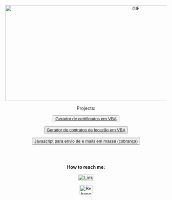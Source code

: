 <html>
<head> 
</head>
<body>
  <p align="center">
    <img src="https://media0.giphy.com/media/qgQUggAC3Pfv687qPC/giphy.gif?cid=ecf05e47r1wjuo4d3nfbfzfh9zam9qfrtjpznqp9vjhl0sr5&ep=v1_gifs_search&rid=giphy.gif&ct=g" width="800" height="300" alt="GIF">
  </p>
  
    
   <p align="center">  Projects:

   <p align="center"><BUTTON><a href="https://www.behance.net/gallery/172055869/Criacao-de-gerador-de-certificados-em-VBA">Gerador de certificados em VBA</a></BUTTON>
   <p> <p align="center"><BUTTON><a href="https://www.behance.net/gallery/172055593/Criacao-de-geradores-de-contrato-simples-em-VBA">Gerador de contratos de locação em VBA</a></BUTTON>
   <p> <p align="center"><BUTTON><a href="https://www.behance.net/gallery/172056441/Programa-de-envio-de-emails-em-massa-(cobranca)">Javascript para envio de e mails em massa (cobrança)</a></BUTTON>
    </p></p>
<br>
  <br>
  <p><p><p align="center"><b>How to reach me:</b></p></p>
    <p align="center"><a href="https://www.linkedin.com/in/renata-veras-venturim-9604a0279/"><img src="https://upload.wikimedia.org/wikipedia/commons/0/01/LinkedIn_Logo.svg" width="50" height="20" alt="LinkedIn"></a>
    <p align="center"><a href="https://www.behance.net/renataveras1"><img src="https://static.vecteezy.com/system/resources/previews/008/385/603/original/behance-social-media-icon-symbol-element-illustration-free-vector.jpg" width="40" height="30" alt="Behance"></a>
  
 
</body>
</html>
